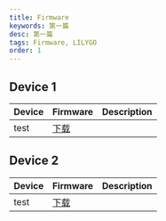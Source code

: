 ```yaml
---
title: Firmware
keywords: 第一篇
desc: 第一篇
tags: Firmware, LILYGO
order: 1
---
```




## Device 1

| Device        | Firmware                |  Description |   
|--------------------------------------|--------------------------------|---|
| test                                | <a href="./bin/maixpy_speech.bin" download="./bin/maixpy_speech.bin">下载</a>            |   |   |

## Device 2

| Device        | Firmware                |  Description |   
|--------------------------------------|--------------------------------|---|
| test                                | <a href="./bin/maixpy_speech.bin" download="./bin/maixpy_speech.bin">下载</a>            |   |   |
